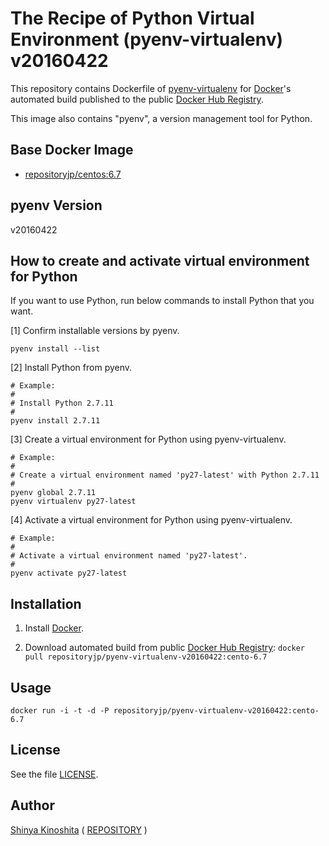 # The Recipe of Python Virtual Environment (pyenv-virtualenv) v20160422

This repository contains Dockerfile of [pyenv-virtualenv](https://github.com/yyuu/pyenv-virtualenv) for [Docker](https://www.docker.com/)'s automated build published to the public [Docker Hub Registry](https://hub.docker.com/).

This image also contains "pyenv", a version management tool for Python.

## Base Docker Image

* [repositoryjp/centos:6.7](https://hub.docker.com/r/repositoryjp/centos/)

## pyenv Version

v20160422

## How to create and activate virtual environment for Python

If you want to use Python, run below commands to install Python that you want.

[1] Confirm installable versions by pyenv.

	pyenv install --list

[2] Install Python from pyenv.

	# Example:
	#
	# Install Python 2.7.11
	#
	pyenv install 2.7.11

[3] Create a virtual environment for Python using pyenv-virtualenv.

	# Example:
	#
	# Create a virtual environment named 'py27-latest' with Python 2.7.11
	#
	pyenv global 2.7.11
	pyenv virtualenv py27-latest

[4] Activate a virtual environment for Python using pyenv-virtualenv.

	# Example:
	#
	# Activate a virtual environment named 'py27-latest'.
	#
	pyenv activate py27-latest

## Installation

1. Install [Docker](https://www.docker.com/).

2. Download automated build from public [Docker Hub Registry](https://hub.docker.com/): `docker pull repositoryjp/pyenv-virtualenv-v20160422:cento-6.7`

## Usage

    docker run -i -t -d -P repositoryjp/pyenv-virtualenv-v20160422:cento-6.7

## License

See the file [LICENSE](../../../../../LICENSE).

## Author

[Shinya Kinoshita](http://www.shinyakinoshita.com) ( [REPOSITORY](http://www.repositories.jp) )
